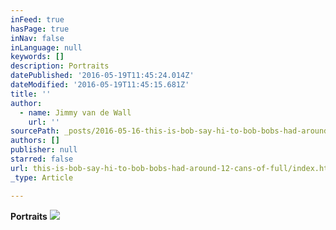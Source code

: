 ```yaml
---
inFeed: true
hasPage: true
inNav: false
inLanguage: null
keywords: []
description: Portraits
datePublished: '2016-05-19T11:45:24.014Z'
dateModified: '2016-05-19T11:45:15.681Z'
title: ''
author:
  - name: Jimmy van de Wall
    url: ''
sourcePath: _posts/2016-05-16-this-is-bob-say-hi-to-bob-bobs-had-around-12-cans-of-full.md
authors: []
publisher: null
starred: false
url: this-is-bob-say-hi-to-bob-bobs-had-around-12-cans-of-full/index.html
_type: Article

---
```

**Portraits**
![](https://the-grid-user-content.s3-us-west-2.amazonaws.com/8415bd7e-cfee-4465-af59-5b890958a968.jpg)